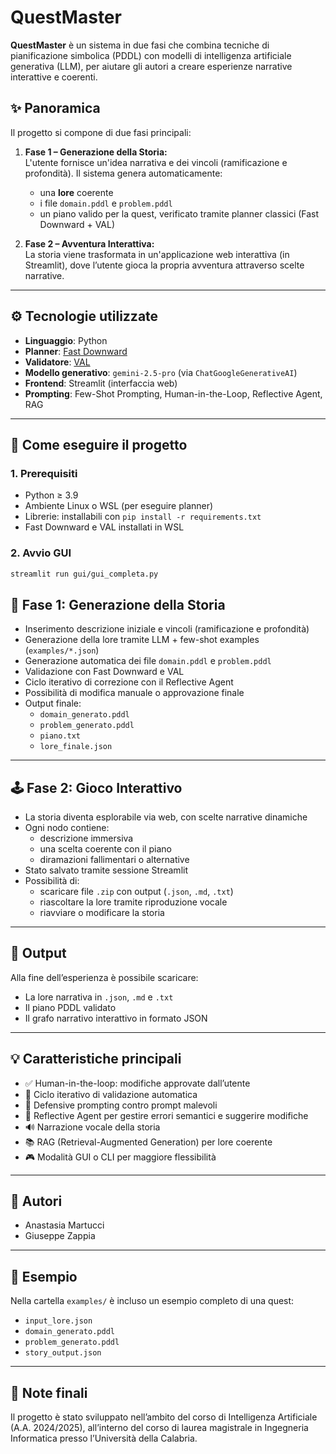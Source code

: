 # QuestMaster

**QuestMaster** è un sistema in due fasi che combina tecniche di pianificazione simbolica (PDDL) con modelli di intelligenza artificiale generativa (LLM), per aiutare gli autori a creare esperienze narrative interattive e coerenti.

## ✨ Panoramica

Il progetto si compone di due fasi principali:

1. **Fase 1 – Generazione della Storia:**  
   L'utente fornisce un'idea narrativa e dei vincoli (ramificazione e profondità). Il sistema genera automaticamente:
   - una **lore** coerente
   - i file `domain.pddl` e `problem.pddl`
   - un piano valido per la quest, verificato tramite planner classici (Fast Downward + VAL)

2. **Fase 2 – Avventura Interattiva:**  
   La storia viene trasformata in un'applicazione web interattiva (in Streamlit), dove l’utente gioca la propria avventura attraverso scelte narrative.

---

## ⚙️ Tecnologie utilizzate

- **Linguaggio**: Python
- **Planner**: [Fast Downward](https://www.fast-downward.org/)
- **Validatore**: [VAL](https://github.com/KCL-Planning/VAL)
- **Modello generativo**: `gemini-2.5-pro` (via `ChatGoogleGenerativeAI`)
- **Frontend**: Streamlit (interfaccia web)
- **Prompting**: Few-Shot Prompting, Human-in-the-Loop, Reflective Agent, RAG

---

## 🚀 Come eseguire il progetto

### 1. Prerequisiti

- Python ≥ 3.9
- Ambiente Linux o WSL (per eseguire planner)
- Librerie: installabili con `pip install -r requirements.txt`
- Fast Downward e VAL installati in WSL

### 2. Avvio GUI

```bash
streamlit run gui/gui_completa.py
```


## 📜 Fase 1: Generazione della Storia

- Inserimento descrizione iniziale e vincoli (ramificazione e profondità)
- Generazione della lore tramite LLM + few-shot examples (`examples/*.json`)
- Generazione automatica dei file `domain.pddl` e `problem.pddl`
- Validazione con Fast Downward e VAL
- Ciclo iterativo di correzione con il Reflective Agent
- Possibilità di modifica manuale o approvazione finale
- Output finale:
  - `domain_generato.pddl`
  - `problem_generato.pddl`
  - `piano.txt`
  - `lore_finale.json`

---

## 🕹️ Fase 2: Gioco Interattivo

- La storia diventa esplorabile via web, con scelte narrative dinamiche
- Ogni nodo contiene:
  - descrizione immersiva
  - una scelta coerente con il piano
  - diramazioni fallimentari o alternative
- Stato salvato tramite sessione Streamlit
- Possibilità di:
  - scaricare file `.zip` con output (`.json`, `.md`, `.txt`)
  - riascoltare la lore tramite riproduzione vocale
  - riavviare o modificare la storia

---

## 📁 Output

Alla fine dell’esperienza è possibile scaricare:

- La lore narrativa in `.json`, `.md` e `.txt`
- Il piano PDDL validato
- Il grafo narrativo interattivo in formato JSON

---

## 💡 Caratteristiche principali

- ✅ Human-in-the-loop: modifiche approvate dall’utente
- 🔁 Ciclo iterativo di validazione automatica
- 🔐 Defensive prompting contro prompt malevoli
- 🧠 Reflective Agent per gestire errori semantici e suggerire modifiche
- 🔊 Narrazione vocale della storia
- 📚 RAG (Retrieval-Augmented Generation) per lore coerente
- 🎮 Modalità GUI o CLI per maggiore flessibilità

---

## 👥 Autori

- Anastasia Martucci
- Giuseppe Zappia

---

## 📎 Esempio

Nella cartella `examples/` è incluso un esempio completo di una quest:

- `input_lore.json`
- `domain_generato.pddl`
- `problem_generato.pddl`
- `story_output.json`

---

## 📌 Note finali

Il progetto è stato sviluppato nell’ambito del corso di Intelligenza Artificiale (A.A. 2024/2025), all’interno del corso di laurea magistrale in Ingegneria Informatica presso l’Università della Calabria.